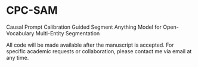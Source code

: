 # CPC-SAM
Causal Prompt Calibration Guided Segment Anything Model for Open-Vocabulary Multi-Entity Segmentation

All code will be made available after the manuscript is accepted. For specific academic requests or collaboration, please contact me via email at any time.
